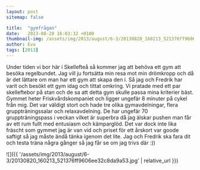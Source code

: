 ```yaml
---
layout: post
sitemap: false

title:  "gymfrågan"
date:   2013-08-20 16:03:32 +0100
thumbnail-img: /assets/img/2013/august/6-3/20130820_160213_521376ff9606ee32c8da9a53.jpg
author: Eva
tags: [2013]
---
```


Under tiden vi bor här i Skellefteå så kommer jag att behöva ett gym att besöka regelbundet.  Jag vill ju fortsätta min resa mot min drömkropp och då är det lättare om man har ett gym att skapa den i. Så jag och Fredrik har varit och besökt ett gym idag och tittat omkring. Vi pratade med ett par skelleftebor på stan och de sa att detta gym skulle passa mina kriterier bäst. Gymmet heter Friskvårdskompaniet och ligger ungefär 8 minuter på cykel från mig. Det var väldigt stort och hade tre olika gymavdelningar, flera gruppträningssalar och relaxavdelning. De har ungefär 70 gruppträningspass i veckan vilket är superbra då jag älskar pushen man får av ett rum fullt med entusiasm och kämparglöd. Det var dock inte lika fräscht som gymmet jag är van vid och priset för ett årskort var goode saftigt så jag måste ändå tänka igenom det lite. Jag och Fredrik ska fara dit och testa träna några gånger så jag får se om jag trivs där :))

![]({{ '/assets/img/2013/august/6-3/20130820_160213_521376ff9606ee32c8da9a53.jpg'  | relative_url }})

